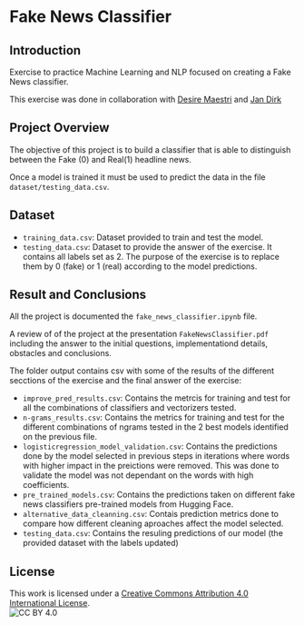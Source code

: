 # Fake News Classifier

## Introduction
Exercise to practice Machine Learning and NLP focused on creating a Fake News classifier.

This exercise was done in collaboration with [Desire Maestri](https://github.com/d-maestri/) and [Jan Dirk](https://github.com/JanDirkvandeBijl)

## Project Overview
The objective of this project is to build a classifier that is able to distinguish between the Fake (0) and Real(1) headline news.

Once a model is trained it must be used to predict the data in the file `dataset/testing_data.csv`.

## Dataset
- `training_data.csv`: Dataset provided to train and test the model.
- `testing_data.csv`: Dataset to provide the answer of the exercise. It contains all labels set as 2. The purpose of the exercise is to replace them by 0 (fake) or 1 (real) according to the model predictions.

## Result and Conclusions 
All the project is documented the `fake_news_classifier.ipynb` file.

A review of of the project at the presentation `FakeNewsClassifier.pdf` including the answer to the initial questions, implementationd details, obstacles and conclusions.

The folder output contains csv with some of the results of the different secctions of the exercise and the final answer of the exercise:
- `improve_pred_results.csv`: Contains the metrcis for training and test for all the combinations of classifiers and vectorizers tested.
- `n-grams_results.csv`: Contains the metrics for training and test for the different combinations of ngrams tested in the 2 best models identified on the previous file.
- `logisticregression_model_validation.csv`: Contains the predictions done by the model selected in previous steps in iterations where words with higher impact in the preictions were removed. This was done to validate the model was not dependant on the words with high coefficients.
- `pre_trained_models.csv`: Contains the predictions taken on different fake news classifiers pre-trained models from Hugging Face.
- `alternative_data_cleanning.csv`: Contais prediction metrics done to compare how different cleaning aproaches affect the model selected.
- `testing_data.csv`: Contains the resuling predictions of our model (the provided dataset with the labels updated)

## License
This work is licensed under a [Creative Commons Attribution 4.0 International License](http://creativecommons.org/licenses/by/4.0/). \
![CC BY 4.0](https://i.creativecommons.org/l/by/4.0/88x31.png) 
